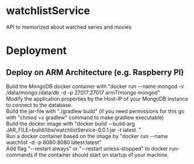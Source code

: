 # watchlistService
API to memorized about watched series and movies

# Deployment

## Deploy on ARM Architecture (e.g. Raspberry PI)
Build the MongoDB docker container with "docker run --name mongod -v /data/mongo:/data/db -d -p 27017:27017 arm7/mongo mongod"  
Modify the application.properties by the Host-IP of your MongoDB instance to connect to the database.  
Build the jar-file with "./gradlew build" (if you need permissions for this go with "chmod +x gradlew" command to make gradlew executable)  
Build the docker image with "docker build --build-arg JAR_FILE=build/libs/watchlistService-0.0.1.jar -t latest ."  
Run a docker container based on the image by "docker run --name watchlist -d -p 8080:8080 latest:latest"  
Add flag "--restart always" or "--restart unless-stopped" to docker run-commands if the container should start on startup of your machine.  
